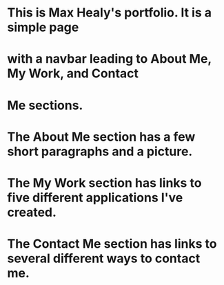 # This is Max Healy's portfolio. It is a simple page
# with a navbar leading to About Me, My Work, and Contact
# Me sections.

# The About Me section has a few short paragraphs and a picture.

# The My Work section has links to five different applications I've created.

# The Contact Me section has links to several different ways to contact me.